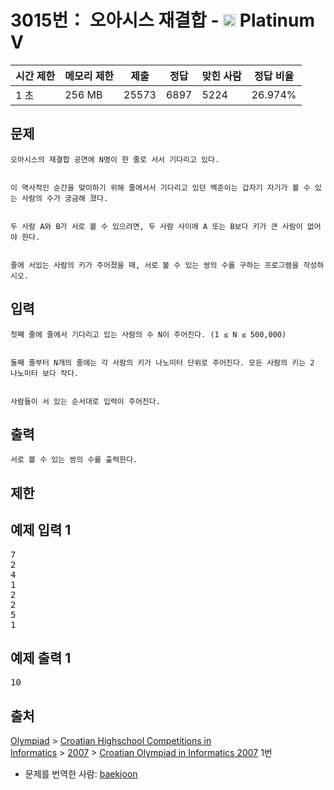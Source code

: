 # 3015번： 오아시스 재결합 - <img src="https://static.solved.ac/tier_small/16.svg" style="height:20px" /> Platinum V



| 시간 제한 | 메모리 제한 | 제출 | 정답 | 맞힌 사람 | 정답 비율 |
| --- | --- | --- | --- | --- | --- |
| 1 초 | 256 MB | 25573 | 6897 | 5224 | 26.974% |
## 문제


	오아시스의 재결합 공연에 N명이 한 줄로 서서 기다리고 있다.


	이 역사적인 순간을 맞이하기 위해 줄에서서 기다리고 있던 백준이는 갑자기 자기가 볼 수 있는 사람의 수가 궁금해 졌다.


	두 사람 A와 B가 서로 볼 수 있으려면, 두 사람 사이에 A 또는 B보다 키가 큰 사람이 없어야 한다.


	줄에 서있는 사람의 키가 주어졌을 때, 서로 볼 수 있는 쌍의 수를 구하는 프로그램을 작성하시오.

## 입력


	첫째 줄에 줄에서 기다리고 있는 사람의 수 N이 주어진다. (1 ≤ N ≤ 500,000)


	둘째 줄부터 N개의 줄에는 각 사람의 키가 나노미터 단위로 주어진다. 모든 사람의 키는 2 나노미터 보다 작다.


	사람들이 서 있는 순서대로 입력이 주어진다.

## 출력


	서로 볼 수 있는 쌍의 수를 출력한다.

## 제한

## 예제 입력 1

<pre>7
2
4
1
2
2
5
1
</pre>
## 예제 출력 1

<pre>10
</pre>
## 출처

[Olympiad](/category/2) > [Croatian Highschool Competitions in Informatics](/category/25) > [2007](/category/31) > [Croatian Olympiad in Informatics 2007](/category/detail/106) 1번

- 문제를 번역한 사람: [baekjoon](/user/baekjoon)